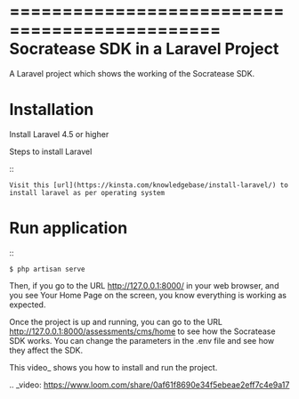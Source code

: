 ==============================================
Socratease SDK in a Laravel Project
==============================================

A Laravel project which shows the working of the Socratease SDK.

# Installation

Install Laravel 4.5 or higher

Steps to install Laravel

::

    Visit this [url](https://kinsta.com/knowledgebase/install-laravel/) to install laravel as per operating system

# Run application

::

    $ php artisan serve

Then, if you go to the URL http://127.0.0.1:8000/ in your web browser, and you see
Your Home Page on the screen, you know everything is working as expected.

Once the project is up and running, you can go to the URL http://127.0.0.1:8000/assessments/cms/home to see how the
Socratease SDK works. You can change the parameters in the .env file and see how they affect the SDK.

This video\_ shows you how to install and run the project.

.. \_video: https://www.loom.com/share/0af61f8690e34f5ebeae2eff7c4e9a17
